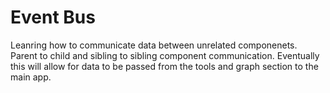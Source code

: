 # Event Bus 
Leanring how to communicate data between unrelated componenets.  Parent to child and sibling to sibling component communication.  Eventually this will allow for data to be passed from the tools and graph section to the main app.  
